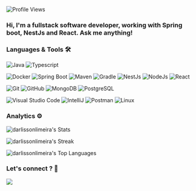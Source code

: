 ![Profile Views](https://komarev.com/ghpvc/?username=darlissonlimeira&color=blue)

<!-- <h1><img src="https://emojis.slackmojis.com/emojis/images/1531849430/4246/blob-sunglasses.gif?1531849430" width="30"/> Hello World ! </h1> -->

### Hi, I'm a fullstack software developer, working with Spring boot, NestJs and React. Ask me anything!

### Languages & Tools 🛠

![Java](https://img.shields.io/badge/-Java-05122A?style=flat&logo=Java&logoColor=white) ![Typescript](https://img.shields.io/badge/-Typescript-05122A?style=flat&logo=typescript&logoColor=white)&nbsp;

![Docker](https://img.shields.io/badge/-Docker-05122A?style=flat&logo=docker) ![Spring Boot](https://img.shields.io/badge/-Spring%20Boot-05122A?style=flat&logo=springboot) ![Maven](https://img.shields.io/badge/-Maven-05122A?style=flat&logo=apache-maven&logoColor=white) ![Gradle](https://img.shields.io/badge/-Gradle-05122A?style=flat&logo=gradle) ![NestJs](https://img.shields.io/badge/-NestJs-05122A?style=flat&logo=nestjs&logoColor=D70040) ![NodeJs](https://img.shields.io/badge/node.js-05122A?style=flat&logo=Node.js&logoColor=green) ![React](https://img.shields.io/badge/-React-05122A?style=flat&logo=react)&nbsp;

![Git](https://img.shields.io/badge/-Git-05122A?style=flat&logo=git) ![GitHub](https://img.shields.io/badge/-GitHub-05122A?style=flat&logo=github) ![MongoDB](https://img.shields.io/badge/-MongoDB-05122A?style=flat&logo=mongodb&logoColor=green) ![PostgreSQL](https://img.shields.io/badge/-PostgreSQL-05122A?style=flat&logo=postgresql)&nbsp;

![Visual Studio Code](https://img.shields.io/badge/-Visual%20Studio%20Code-05122A?style=flat&logo=visual-studio-code&logoColor=007ACC) ![IntelliJ](https://img.shields.io/badge/-IntelliJ-05122A?style=flat&logo=jetbrains) ![Postman](https://img.shields.io/badge/-Postman-05122A?style=flat&logo=postman) ![Linux](https://img.shields.io/badge/-Linux-05122A?style=flat&logo=linux&logoColor=white)


### Analytics ⚙️

![darlissonlimeira's Stats](https://github-readme-stats.vercel.app/api?username=darlissonlimeira&theme=omni&show_icons=true&hide_border=true&count_private=true)

![darlissonlimeira's Streak](https://github-readme-streak-stats.herokuapp.com/?user=darlissonlimeira&theme=omni&hide_border=true)

![darlissonlimeira's Top Languages](https://github-readme-stats.vercel.app/api/top-langs/?username=darlissonlimeira&theme=omni&show_icons=true&hide_border=true&layout=compact)

### Let's connect ? 🤝

<p align="left">
<!-- <a href="http://bit.ly/guillaumefalourdlinkedin"><img src="https://img.shields.io/badge/-guillaumefalourd-0077B5?style=flat&logo=Linkedin&logoColor=white"/></a> -->
<a href="mailto:darlisson.dev@gmail.com"><img src="https://img.shields.io/badge/-darlisson.dev@gmail.com-D14836?style=flat&logo=Gmail&logoColor=white"/></a>
</p>
